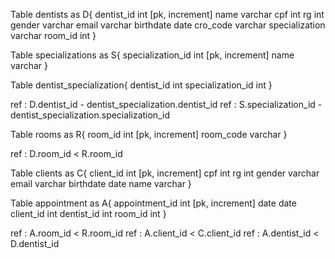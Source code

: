 Table dentists as D{
  dentist_id int [pk, increment]
  name varchar
  cpf int
  rg int
  gender varchar
  email varchar
  birthdate date
  cro_code varchar
  specialization varchar
  room_id int
}

Table specializations as S{
  specialization_id int [pk, increment]
  name varchar
}

Table dentist_specialization{
  dentist_id int
  specialization_id int
}

ref : D.dentist_id - dentist_specialization.dentist_id
ref : S.specialization_id - dentist_specialization.specialization_id

Table rooms as R{
  room_id int [pk, increment]
  room_code varchar
}

ref : D.room_id < R.room_id

Table clients as C{
  client_id int [pk, increment]
  cpf int
  rg int
  gender varchar
  email varchar
  birthdate date
  name varchar
}

Table appointment as A{
  appointment_id int [pk, increment]
  date date 
  client_id int
  dentist_id int
  room_id int
}

ref : A.room_id < R.room_id
ref : A.client_id < C.client_id
ref : A.dentist_id < D.dentist_id
